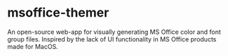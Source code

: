 # msoffice-themer
An open-source web-app for visually generating MS Office color and font group files. Inspired by the lack of UI functionality in MS Office products made for MacOS. 

